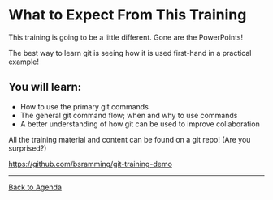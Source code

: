 
# What to Expect From This Training

This training is going to be a little different. Gone are the PowerPoints!

The best way to learn git is seeing how it is used first-hand in a practical example!

## You will learn:
- How to use the primary git commands
- The general git command flow; when and why to use commands
- A better understanding of how git can be used to improve collaboration

All the training material and content can be found on a git repo! (Are you surprised?)

https://github.com/bsramming/git-training-demo


***
[Back to Agenda](./agenda.md)